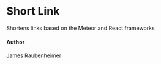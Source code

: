 # Short Link

Shortens links based on the Meteor and React frameworks

#### Author
James Raubenheimer